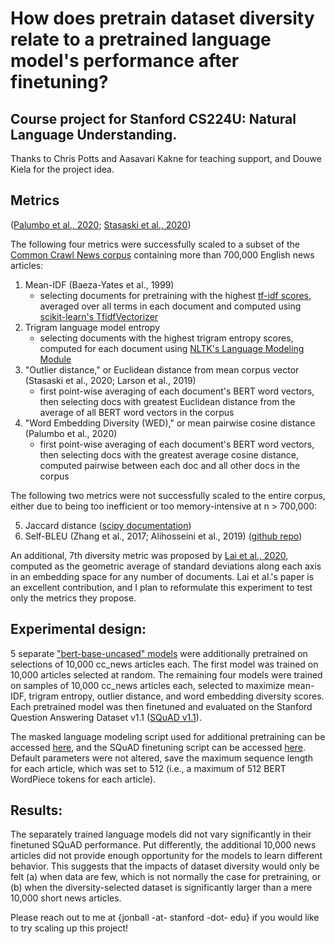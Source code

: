 # How does pretrain dataset diversity relate to a pretrained language model's performance after finetuning?

## Course project for Stanford CS224U: Natural Language Understanding.

Thanks to Chris Potts and Aasavari Kakne for teaching support, and Douwe Kiela for the project idea.

## Metrics 
([Palumbo et al., 2020](https://bit.ly/3cVfx3x); [Stasaski et al., 2020](https://aclanthology.org/2020.acl-main.446/))

The following four metrics were successfully scaled to a subset of the [Common Crawl News corpus](https://huggingface.co/datasets/cc_news) containing more than 700,000 English news articles:

  1. Mean-IDF (Baeza-Yates et al., 1999)
      - selecting documents for pretraining with the highest [tf-idf scores](https://en.wikipedia.org/wiki/Tf%E2%80%93idf), averaged over all terms in each document and computed using [scikit-learn's TfidfVectorizer](https://scikit-learn.org/stable/modules/generated/sklearn.feature_extraction.text.TfidfVectorizer.html)
  2. Trigram language model entropy
     - selecting documents with the highest trigram entropy scores, computed for each document using [NLTK's Language Modeling Module](https://www.nltk.org/api/nltk.lm.html)
  3. "Outlier distance," or Euclidean distance from mean corpus vector (Stasaski et al., 2020; Larson et al., 2019)
     - first point-wise averaging of each document's BERT word vectors, then selecting docs with greatest Euclidean distance from the average of all BERT word vectors in the corpus
  4. "Word Embedding Diversity (WED)," or mean pairwise cosine distance (Palumbo et al., 2020)
     - first point-wise averaging of each document's BERT word vectors, then selecting docs with the greatest average cosine distance, computed pairwise between each doc and all other docs in the corpus
    
The following two metrics were not successfully scaled to the entire corpus, either due to being too inefficient or too memory-intensive at n > 700,000:

  5. Jaccard distance ([scipy documentation](https://docs.scipy.org/doc/scipy/reference/generated/scipy.spatial.distance.jaccard.html))
  6. Self-BLEU (Zhang et al., 2017; Alihosseini et al., 2019) ([github repo](https://github.com/Danial-Alh/fast-bleu))
  
An additional, 7th diversity metric was proposed by [Lai et al., 2020](https://aclanthology.org/2020.lrec-1.215/), computed as the geometric average of standard deviations along each axis in an embedding space for any number of documents. Lai et al.'s paper is an excellent contribution, and I plan to reformulate this experiment to test only the metrics they propose.
    
## Experimental design:

  5 separate ["bert-base-uncased" models](https://huggingface.co/bert-base-uncased) were additionally pretrained on selections of 10,000 cc_news articles each. The first model was trained on 10,000 articles selected at random. The remaining four models were trained on samples of 10,000 cc_news articles each, selected to maximize mean-IDF, trigram entropy, outlier distance, and word embedding diversity scores. Each pretrained model was then finetuned and evaluated on the Stanford Question Answering Dataset v1.1 ([SQuAD v1.1](https://rajpurkar.github.io/SQuAD-explorer/explore/1.1/dev/)).
  
  The masked language modeling script used for additional pretraining can be accessed [here](https://github.com/huggingface/transformers/blob/main/examples/pytorch/language-modeling/run_mlm.py), and the SQuAD finetuning script can be accessed [here](https://github.com/huggingface/transformers/blob/main/examples/legacy/question-answering/run_squad.py). Default parameters were not altered, save the maximum sequence length for each article, which was set to 512 (i.e., a maximum of 512 BERT WordPiece tokens for each article).
  
## Results:

  The separately trained language models did not vary significantly in their finetuned SQuAD performance. Put differently, the additional 10,000 news articles did not provide enough opportunity for the models to learn different behavior. This suggests that the impacts of dataset diversity would only be felt (a) when data are few, which is not normally the case for pretraining, or (b) when the diversity-selected dataset is significantly larger than a mere 10,000 short news articles.

Please reach out to me at {jonball -at- stanford -dot- edu} if you would like to try scaling up this project!
